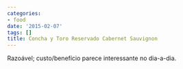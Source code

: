 ```yaml
---
categories:
- food
date: '2015-02-07'
tags: []
title: Concha y Toro Reservado Cabernet Sauvignon
---
```


Razoável; custo/benefício parece interessante no dia-a-dia.